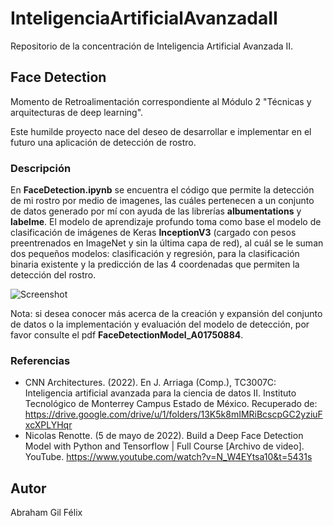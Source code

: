 # InteligenciaArtificialAvanzadaII
Repositorio de la concentración de Inteligencia Artificial Avanzada II.


## Face Detection

Momento de Retroalimentación correspondiente al Módulo 2 "Técnicas y arquitecturas de deep learning".

Este humilde proyecto nace del deseo de desarrollar e implementar en el futuro una aplicación de detección de rostro.

### Descripción

En **FaceDetection.ipynb** se encuentra el código que permite la detección de mi rostro por medio de imagenes, las cuáles pertenecen a un conjunto de datos generado por mí con ayuda de las librerías **albumentations** y **labelme**. El modelo de aprendizaje profundo toma como base el modelo de clasificación de imágenes de Keras **InceptionV3** (cargado con pesos preentrenados en ImageNet y sin la última capa de red), al cuál se le suman dos pequeños modelos: clasificación y regresión, para la clasificación binaria existente y la predicción de las 4 coordenadas que permiten la detección del rostro. 

![Screenshot](inceptionv3.png)

Nota: si desea conocer más acerca de la creación y expansión del conjunto de datos o la implementación y evaluación del modelo de detección, por favor consulte el pdf **FaceDetectionModel_A01750884**.

### Referencias
* CNN Architectures. (2022). En J. Arriaga (Comp.), TC3007C: Inteligencia artificial avanzada para la ciencia de datos II. Instituto Tecnológico de Monterrey Campus Estado de México. Recuperado de: https://drive.google.com/drive/u/1/folders/13K5k8mIMRiBcscpGC2yziuFxcXPLYHqr
* Nicolas Renotte. (5 de mayo de 2022). Build a Deep Face Detection Model with Python and Tensorflow | Full Course [Archivo de video]. YouTube. https://www.youtube.com/watch?v=N_W4EYtsa10&t=5431s 


## Autor
Abraham Gil Félix
